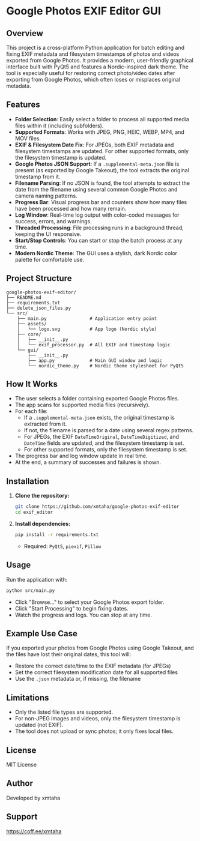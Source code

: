 # Google Photos EXIF Editor GUI

## Overview
This project is a cross-platform Python application for batch editing and fixing EXIF metadata and filesystem timestamps of photos and videos exported from Google Photos. It provides a modern, user-friendly graphical interface built with PyQt5 and features a Nordic-inspired dark theme. The tool is especially useful for restoring correct photo/video dates after exporting from Google Photos, which often loses or misplaces original metadata.

## Features
- **Folder Selection**: Easily select a folder to process all supported media files within it (including subfolders).
- **Supported Formats**: Works with JPEG, PNG, HEIC, WEBP, MP4, and MOV files.
- **EXIF & Filesystem Date Fix**: For JPEGs, both EXIF metadata and filesystem timestamps are updated. For other supported formats, only the filesystem timestamp is updated.
- **Google Photos JSON Support**: If a `.supplemental-meta.json` file is present (as exported by Google Takeout), the tool extracts the original timestamp from it.
- **Filename Parsing**: If no JSON is found, the tool attempts to extract the date from the filename using several common Google Photos and camera naming patterns.
- **Progress Bar**: Visual progress bar and counters show how many files have been processed and how many remain.
- **Log Window**: Real-time log output with color-coded messages for success, errors, and warnings.
- **Threaded Processing**: File processing runs in a background thread, keeping the UI responsive.
- **Start/Stop Controls**: You can start or stop the batch process at any time.
- **Modern Nordic Theme**: The GUI uses a stylish, dark Nordic color palette for comfortable use.

## Project Structure
```
google-photos-exif-editor/
├── README.md
├── requirements.txt
├── delete_json_files.py
└── src/
    ├── main.py                # Application entry point
    ├── assets/
    │   └── logo.svg           # App logo (Nordic style)
    ├── core/
    │   ├── __init__.py
    │   └── exif_processor.py  # All EXIF and timestamp logic
    └── gui/
        ├── __init__.py
        ├── app.py             # Main GUI window and logic
        └── nordic_theme.py    # Nordic theme stylesheet for PyQt5
```

## How It Works
- The user selects a folder containing exported Google Photos files.
- The app scans for supported media files (recursively).
- For each file:
  - If a `.supplemental-meta.json` exists, the original timestamp is extracted from it.
  - If not, the filename is parsed for a date using several regex patterns.
  - For JPEGs, the EXIF `DateTimeOriginal`, `DateTimeDigitized`, and `DateTime` fields are updated, and the filesystem timestamp is set.
  - For other supported formats, only the filesystem timestamp is set.
- The progress bar and log window update in real time.
- At the end, a summary of successes and failures is shown.

## Installation
1. **Clone the repository:**
   ```sh
   git clone https://github.com/xmtaha/google-photos-exif-editor
   cd exif_editor
   ```
2. **Install dependencies:**
   ```sh
   pip install -r requirements.txt
   ```
   - Required: `PyQt5`, `piexif`, `Pillow`

## Usage
Run the application with:
```sh
python src/main.py
```
- Click "Browse..." to select your Google Photos export folder.
- Click "Start Processing" to begin fixing dates.
- Watch the progress and logs. You can stop at any time.

## Example Use Case
If you exported your photos from Google Photos using Google Takeout, and the files have lost their original dates, this tool will:
- Restore the correct date/time to the EXIF metadata (for JPEGs)
- Set the correct filesystem modification date for all supported files
- Use the `.json` metadata or, if missing, the filename

## Limitations
- Only the listed file types are supported.
- For non-JPEG images and videos, only the filesystem timestamp is updated (not EXIF).
- The tool does not upload or sync photos; it only fixes local files.

## License
MIT License

## Author
Developed by xmtaha 

## Support
https://coff.ee/xmtaha